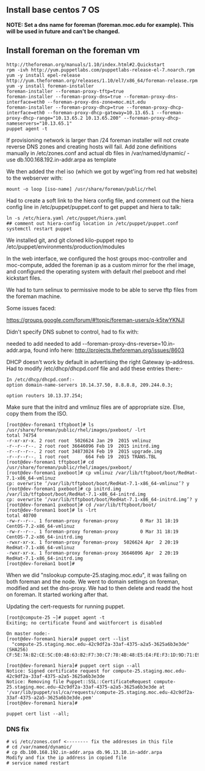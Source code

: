 ## Install base centos 7 OS
**NOTE: Set a dns name for foreman (foreman.moc.edu for example). This will be used in future and can't be changed.**

## Install foreman on the foreman vm
```
http://theforeman.org/manuals/1.10/index.html#2.Quickstart
rpm -ivh http://yum.puppetlabs.com/puppetlabs-release-el-7.noarch.rpm
yum -y install epel-release http://yum.theforeman.org/releases/1.10/el7/x86_64/foreman-release.rpm
yum -y install foreman-installer
foreman-installer --foreman-proxy-tftp=true
foreman-installer --foreman-proxy-dns=true --foreman-proxy-dns-interface=eth0 --foreman-proxy-dns-zone=moc.mit.edu
foreman-installer --foreman-proxy-dhcp=true --foreman-proxy-dhcp-interface=eth0 --foreman-proxy-dhcp-gateway=10.13.65.1 --foreman-proxy-dhcp-range="10.13.65.2 10.13.65.200" --foreman-proxy-dhcp-nameservers="10.13.65.1"
puppet agent -t
```
If provisioning network is larger than /24 foreman installer will not create reverse DNS zones and creating hosts will fail. Add zone definitions manually in /etc/zones.conf and actual db files in /var/named/dynamic/ - use db.100.168.192.in-addr.arpa as template

We then added the rhel iso (which we got by wget'ing from red hat website) to the webserver with:
```
mount -o loop [iso-name] /usr/share/foreman/public/rhel
```
Had to create a soft link to the hiera config file, and comment out the hiera config line in /etc/puppet/puppet.conf to get puppet and hiera to talk:
```
ln -s /etc/hiera.yaml /etc/puppet/hiera.yaml
## comment out hiera-config location in /etc/puppet/puppet.conf
systemctl restart puppet
```
We installed git, and git cloned kilo-puppet repo to /etc/puppet/environments/production/modules

In the web interface, we configured the host groups moc-controller and moc-compute, added the foreman ip as a custom mirror for the rhel image, and configured the operating system with default rhel pxeboot and rhel kickstart files.

We had to turn selinux to permissive mode to be able to serve tftp files from the foreman machine.

Some issues faced:

https://groups.google.com/forum/#!topic/foreman-users/q-k5twYKNJI

Didn't specify DNS subnet to control, had to fix with:

needed to add needed to add --foreman-proxy-dns-reverse=10.in-addr.arpa, found info here: 
http://projects.theforeman.org/issues/8603


DHCP doesn't work by default in advertising the right Gateway ip-address. Had to modify /etc/dhcp/dhcpd.conf file and add these entries there:-
```
In /etc/dhcp/dhcpd.conf:-
option domain-name-servers 10.14.37.50, 8.8.8.8, 209.244.0.3;

option routers 10.13.37.254;
```
Make sure that the initrd and vmlinuz files are of appropriate size. Else, copy them from the ISO.
```
[root@dev-foreman1 tftpboot]# ls /usr/share/foreman/public/rhel/images/pxeboot/ -lrt
total 74754
-r-xr-xr-x. 2 root root  5026624 Jan 29  2015 vmlinuz
-r--r--r--. 2 root root 36646096 Feb 19  2015 initrd.img
-r--r--r--. 2 root root 34873024 Feb 19  2015 upgrade.img
-r--r--r--. 1 root root      664 Feb 19  2015 TRANS.TBL
[root@dev-foreman1 tftpboot]# cd /usr/share/foreman/public/rhel/images/pxeboot/
[root@dev-foreman1 pxeboot]# cp vmlinuz /var/lib/tftpboot/boot/RedHat-7.1-x86_64-vmlinuz
cp: overwrite ‘/var/lib/tftpboot/boot/RedHat-7.1-x86_64-vmlinuz’? y
[root@dev-foreman1 pxeboot]# cp initrd.img /var/lib/tftpboot/boot/RedHat-7.1-x86_64-initrd.img
cp: overwrite ‘/var/lib/tftpboot/boot/RedHat-7.1-x86_64-initrd.img’? y
[root@dev-foreman1 pxeboot]# cd /var/lib/tftpboot/boot/
[root@dev-foreman1 boot]# ls -lrt
total 40700
-rw-r--r--. 1 foreman-proxy foreman-proxy        0 Mar 31 18:19 CentOS-7.2-x86_64-vmlinuz
-rw-r--r--. 1 foreman-proxy foreman-proxy        0 Mar 31 18:19 CentOS-7.2-x86_64-initrd.img
-rwxr-xr-x. 1 foreman-proxy foreman-proxy  5026624 Apr  2 20:19 RedHat-7.1-x86_64-vmlinuz
-rwxr-xr-x. 1 foreman-proxy foreman-proxy 36646096 Apr  2 20:19 RedHat-7.1-x86_64-initrd.img
[root@dev-foreman1 boot]# 
```
When we did "nslookup compute-25.staging.moc.edu", it was failing on both foreman and the node. We went to domain settings on foreman, modified and set the dns-proxy. We had to then delete and readd the host on foreman. It started working after that.

Updating the cert-requests for running puppet.
```
[root@compute-25 ~]# puppet agent -t
Exiting; no certificate found and waitforcert is disabled

On master node:-
[root@dev-foreman1 hiera]# puppet cert --list
  "compute-25.staging.moc.edu-42c9df2a-33af-4375-a2a5-3625a6b3e3de" (SHA256) CF:5E:7A:B2:CE:5C:E0:4B:63:B2:F7:30:C7:78:4B:48:E5:E4:FE:F3:1D:9D:71:E9:C1:72:61:3C:81:84:03:4A

[root@dev-foreman1 hiera]# puppet cert sign --all
Notice: Signed certificate request for compute-25.staging.moc.edu-42c9df2a-33af-4375-a2a5-3625a6b3e3de
Notice: Removing file Puppet::SSL::CertificateRequest compute-25.staging.moc.edu-42c9df2a-33af-4375-a2a5-3625a6b3e3de at '/var/lib/puppet/ssl/ca/requests/compute-25.staging.moc.edu-42c9df2a-33af-4375-a2a5-3625a6b3e3de.pem'
[root@dev-foreman1 hiera]# 

puppet cert list --all;
```

### DNS fix
```
# vi /etc/zones.conf <-------- fix the addresses in this file
# cd /var/named/dynamic/
# cp db.100.168.192.in-addr.arpa db.96.13.10.in-addr.arpa
Modify and fix the ip address in copied file
# service named restart
```

